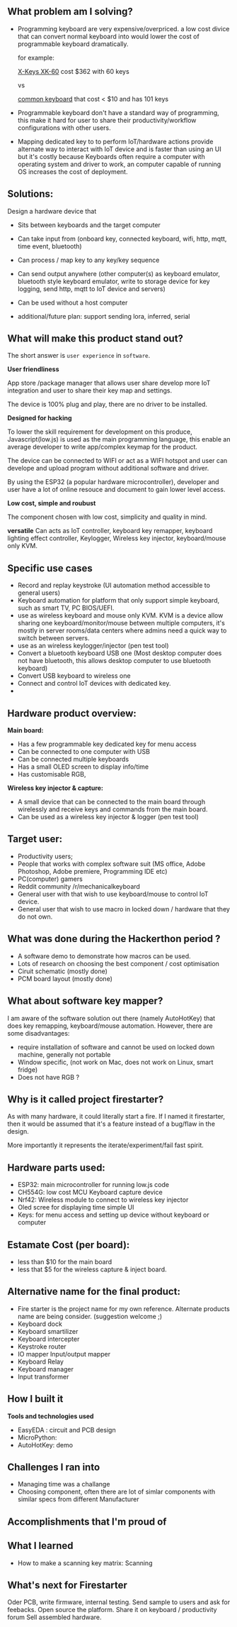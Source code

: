 
## What problem am I solving?
* Programming keyboard are very expensive/overpriced. a low cost divice that can convert normal keyboard into would lower the cost of programmable keyboard dramatically.

    for example: 

    [X-Keys XK-60](https://www.amazon.com.au/X-keys-Programmable-Keypads-Keyboards-XK-60/dp/B0092SGI0C) cost $362 with 60 keys 

    vs

    [common keyboard](https://www.officeworks.com.au/shop/officeworks/p/j-burrows-wired-keyboard-black-jbkb620kb) that cost < $10 and has 101 keys

* Programmable keyboard don't have a standard way of programming, this make it hard for user to share their productivity/workflow configurations with other users.

* Mapping dedicated key to to perform IoT/hardware actions provide alternate way to interact with IoT device and is faster than using an UI but it's costly because Keyboards often require a computer with operating system and driver to work, an computer capable of running OS increases the cost of deployment. 

 

## Solutions:
Design a hardware device that
* Sits between keyboards and the target computer 
* Can take input from (onboard key, connected keyboard, wifi, http, mqtt, time event, bluetooth)
* Can process / map key to any key/key sequence
* Can send output anywhere (other computer(s) as keyboard emulator, bluetooth style keyboard emulator, write to storage device for key logging, send http, mqtt to IoT device and servers)
* Can be used without a host computer

* additional/future plan:
  support sending lora, inferred, serial

  
## What will make this product stand out?
The short answer is `user experience` in `software`.

**User friendliness**

App store /package manager that allows user share develop more IoT integration and user to share their key map and settings.

The device is 100% plug and play, there are no driver to be installed.

**Designed for hacking**

To lower the skill requirement for development on this produce, Javascript(low.js) is used as the main programming language, this enable an average developer to write app/complex keymap for the product.

The device can be connected to WIFI or act as a WIFI hotspot and user can develope and upload program without additional software and driver.

By using the ESP32 (a popular hardware microcontroller), developer and user have a lot of online resouce and document to gain lower level access.


**Low cost, simple and roubust**

The component chosen with low cost, simplicity and quality in mind. 

**versatile**
Can acts as IoT controller, keyboard key remapper, keyboard lighting effect controller, Keylogger, Wireless key injector, keyboard/mouse only KVM.

## Specific use cases 
* Record and replay keystroke (UI automation method accessible to general users)
* Keyboard automation for platform that only support simple keyboard, such as smart TV, PC BIOS/UEFI.
* use as wireless keyboard and mouse only KVM. KVM is a device allow sharing one keyboard/monitor/mouse between multiple computers, it's mostly in server rooms/data centers where admins need a quick way to switch between servers. 
* use as an wireless keylogger/injector (pen test tool)
* Convert a bluetooth keyboard USB one (Most desktop computer does not have bluetooth, this allows desktop computer to use bluetooth keyboard)
* Convert USB keyboard to wireless one
* Connect and control IoT devices with dedicated key.
* 


## Hardware product overview:
 **Main board:**

* Has a few programmable key dedicated key for menu access
* Can be connected to one computer with USB
* Can be connected multiple keyboards
* Has a small OLED screen to display info/time
* Has customisable RGB,   


**Wireless key injector & capture:**
* A small device that can be connected to the main board through wirelessly and receive keys and commands from the main board.
* Can be used as a wireless key injector & logger (pen test tool)

## Target user:
* Productivity users;
* People that works with complex software suit (MS office, Adobe Photoshop, Adobe premiere, Programming IDE etc)
* PC(computer) gamers
* Reddit community /r/mechanicalkeyboard
* General user with that wish to use keyboard/mouse to control IoT device.
* General user that wish to use macro in locked down / hardware that they do not own.


## What was done during the Hackerthon period ?
* A software demo to demonstrate how macros can be used.
* Lots of research on choosing the best component / cost optimisation
* Ciruit schematic (mostly done)
* PCM board layout (mostly done)


## What about software key mapper?
I am aware of the software solution out there (namely AutoHotKey) that does key remapping, keyboard/mouse automation.
However, there are some disadvantages:
* require installation of software and cannot be used on locked down machine, generally not portable
* Window specific, (not work on Mac, does not work on Linux, smart fridge)
* Does not have RGB ?

## Why is it called project firestarter?
As with many hardware, it could literally start a fire. If I named it firestarter, then it would be assumed that it's a feature instead of a bug/flaw in the design.  

More importantly it represents the iterate/experiment/fail fast spirit.

     
## Hardware parts used:
* ESP32: main microcontroller for running low.js code
* CH554G: low cost MCU Keyboard capture device
* Nrf42: Wireless module to connect to wireless key injector
* Oled scree for displaying time simple UI
* Keys: for menu access and setting up device without keyboard or computer

## Estamate Cost (per board):

* less than $10 for the main board
* less that $5 for the wireless capture & inject board.

## Alternative name for the final product:
* Fire starter is the project name for my own reference. Alternate  products name are being consider. (suggestion welcome ;)  
* Keyboard dock
* Keyboard smartilizer
* Keyboard intercepter
* Keystroke router
* IO mapper Input/output mapper
* Keyboard Relay
* Keyboard manager
* Input transformer


## How I built it

**Tools and technologies used**
* EasyEDA : circuit and PCB design 
* MicroPython: 
* AutoHotKey: demo


## Challenges I ran into
* Managing time was a challange
* Choosing component, often there are lot of simlar components with similar specs from different Manufacturer
## Accomplishments that I'm proud of


## What I learned
* How to make a scanning key matrix:
Scanning 




## What's next for Firestarter
Oder PCB, write firmware, internal testing. 
Send sample to users and ask for feebacks.
Open source the platform.
Share it on keyboard / productivity forum
Sell assembled hardware.
